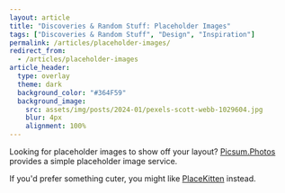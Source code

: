 ```yaml
---
layout: article
title: "Discoveries & Random Stuff: Placeholder Images"
tags: ["Discoveries & Random Stuff", "Design", "Inspiration"]
permalink: /articles/placeholder-images/
redirect_from:
  - /articles/placeholder-images
article_header:
  type: overlay
  theme: dark
  background_color: "#364F59"
  background_image:
    src: assets/img/posts/2024-01/pexels-scott-webb-1029604.jpg
    blur: 4px
    alignment: 100%
---
```


Looking for placeholder images to show off your layout?
[Picsum.Photos](https://picsum.photos/) provides a simple placeholder image service.

If you'd prefer something cuter, you might like [PlaceKitten](https://placekitten.com/) instead.
